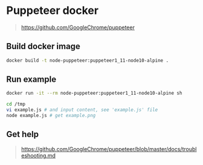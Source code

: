 # Puppeteer docker

> https://github.com/GoogleChrome/puppeteer

## Build docker image

```sh
docker build -t node-puppeteer:puppeteer1_11-node10-alpine .
```

## Run example

```sh
docker run -it --rm node-puppeteer:puppeteer1_11-node10-alpine sh

cd /tmp
vi example.js # and input content, see 'example.js' file
node example.js # get example.png
```

## Get help

> https://github.com/GoogleChrome/puppeteer/blob/master/docs/troubleshooting.md
